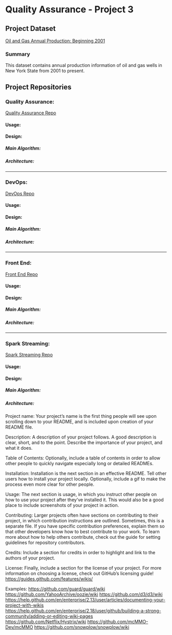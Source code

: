 # Quality Assurance - Project 3

## Project Dataset
[Oil and Gas Annual Production: Beginning 2001](https://data.world/data-ny-gov/mxea-iw3u "Dataset Location")

### Summary
This dataset contains annual production information of oil and gas wells in New York State from 2001 to present.

## Project Repositories

### Quality Assurance: 
[Quality Assurance Repo](https://github.com/200413-java-spark/project-3-QA "Quality Assurance Repo")

#### Usage:

#### Design:

##### Main Algorithm:

##### Architecture:

***
### DevOps:
[DevOps Repo](https://github.com/200413-java-spark/project-3-devops "DevOps Repo")

#### Usage:

#### Design:

##### Main Algorithm:

##### Architecture:

***
### Front End:
[Front End Repo](https://github.com/200413-java-spark/project-3-dashboard "Front End Repo")

#### Usage:

#### Design:

##### Main Algorithm:

##### Architecture:

***
### Spark Streaming:
[Spark Streaming Repo](https://github.com/200413-java-spark/project-3-Spark "Spark Streaming")

#### Usage:

#### Design:

##### Main Algorithm:

##### Architecture:


Project name: Your project’s name is the first thing people will see upon scrolling down to your README, and is included upon creation of your README file.

Description: A description of your project follows. A good description is clear, short, and to the point. Describe the importance of your project, and what it does.

Table of Contents: Optionally, include a table of contents in order to allow other people to quickly navigate especially long or detailed READMEs.

Installation: Installation is the next section in an effective README. Tell other users how to install your project locally. Optionally, include a gif to make the process even more clear for other people.

Usage: The next section is usage, in which you instruct other people on how to use your project after they’ve installed it. This would also be a good place to include screenshots of your project in action.

Contributing: Larger projects often have sections on contributing to their project, in which contribution instructions are outlined. Sometimes, this is a separate file. If you have specific contribution preferences, explain them so that other developers know how to best contribute to your work. To learn more about how to help others contribute, check out the guide for setting guidelines for repository contributors.

Credits: Include a section for credits in order to highlight and link to the authors of your project.

License: Finally, include a section for the license of your project. For more information on choosing a license, check out GitHub’s licensing guide!
https://guides.github.com/features/wikis/


Examples:
https://github.com/guard/guard/wiki
https://github.com/YahooArchive/oozie/wiki
https://github.com/d3/d3/wiki
https://help.github.com/en/enterprise/2.13/user/articles/documenting-your-project-with-wikis
https://help.github.com/en/enterprise/2.18/user/github/building-a-strong-community/adding-or-editing-wiki-pages
https://github.com/Netflix/Hystrix/wiki
https://github.com/mcMMO-Dev/mcMMO
https://github.com/snowplow/snowplow/wiki
